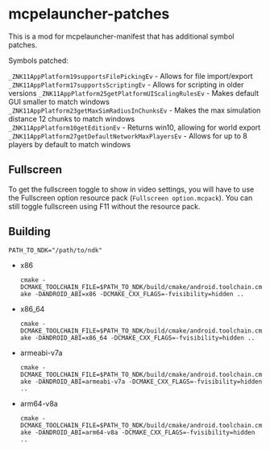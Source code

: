 # mcpelauncher-patches

This is a mod for mcpelauncher-manifest that has additional symbol patches.

Symbols patched: 

`_ZNK11AppPlatform19supportsFilePickingEv` - Allows for file import/export  
`_ZNK11AppPlatform17supportsScriptingEv` - Allows for scripting in older versions 
`_ZNK11AppPlatform25getPlatformUIScalingRulesEv` - Makes default GUI smaller to match windows  
`_ZNK11AppPlatform23getMaxSimRadiusInChunksEv` - Makes the max simulation distance 12 chunks to match windows  
`_ZNK11AppPlatform10getEditionEv` - Returns win10, allowing for world export  
`_ZNK11AppPlatform27getDefaultNetworkMaxPlayersEv` - Allows for up to 8 players by default to match windows  

## Fullscreen
To get the fullscreen toggle to show in video settings, you will have to use the Fullscreen option resource pack (`Fullscreen option.mcpack`). You can still toggle fullscreen using F11 without the resource pack.


## Building
`PATH_TO_NDK="/path/to/ndk"`
- x86

  `cmake -DCMAKE_TOOLCHAIN_FILE=$PATH_TO_NDK/build/cmake/android.toolchain.cmake -DANDROID_ABI=x86 -DCMAKE_CXX_FLAGS=-fvisibility=hidden ..`
- x86_64

  `cmake -DCMAKE_TOOLCHAIN_FILE=$PATH_TO_NDK/build/cmake/android.toolchain.cmake -DANDROID_ABI=x86_64 -DCMAKE_CXX_FLAGS=-fvisibility=hidden ..`
- armeabi-v7a

  `cmake -DCMAKE_TOOLCHAIN_FILE=$PATH_TO_NDK/build/cmake/android.toolchain.cmake -DANDROID_ABI=armeabi-v7a -DCMAKE_CXX_FLAGS=-fvisibility=hidden ..`
- arm64-v8a

  `cmake -DCMAKE_TOOLCHAIN_FILE=$PATH_TO_NDK/build/cmake/android.toolchain.cmake -DANDROID_ABI=arm64-v8a -DCMAKE_CXX_FLAGS=-fvisibility=hidden ..`
